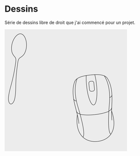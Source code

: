 # Dessins

Série de dessins libre de droit que j'ai commencé pour un projet.

![Aperçu.png](Aperçu.png "Aperçu des dessins")
